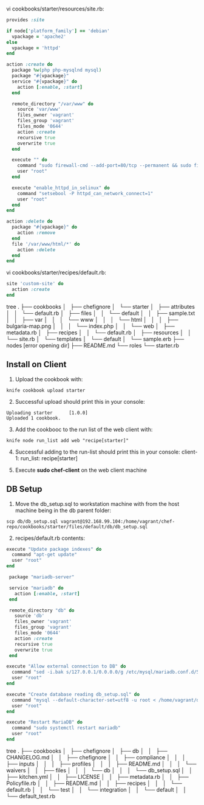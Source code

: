 vi cookbooks/starter/resources/site.rb:
``` ruby
provides :site

if node['platform_family'] == 'debian'
  vpackage = 'apache2'
else
  vpackage = 'httpd'
end

action :create do
  package %w(php php-mysqlnd mysql)
  package "#{vpackage}"
  service "#{vpackage}" do
    action [:enable, :start]
  end

  remote_directory "/var/www" do
    source 'var/www'
    files_owner 'vagrant'
    files_group 'vagrant'
    files_mode '0644'
    action :create
    recursive true
    overwrite true
  end

  execute "" do
    command "sudo firewall-cmd --add-port=80/tcp --permanent && sudo firewall-cmd --reload"
    user "root"
  end

  execute "enable_httpd_in_selinux" do
    command "setsebool -P httpd_can_network_connect=1"
    user "root"
  end
end

action :delete do
  package "#{vpackage}" do
    action :remove
  end
  file '/var/www/html/*' do
    action :delete
  end
end
```

vi cookbooks/starter/recipes/default.rb:
``` ruby
site 'custom-site' do
  action :create
end
```

tree
.
├── cookbooks
│   ├── chefignore
│   └── starter
│       ├── attributes
│       │   └── default.rb
│       ├── files
│       │   └── default
│       │       ├── sample.txt
│       │       ├── var
│       │       │   └── www
│       │       │       └── html
│       │       │           ├── bulgaria-map.png
│       │       │           └── index.php
│       │       └── web
│       ├── metadata.rb
│       ├── recipes
│       │   └── default.rb
│       ├── resources
│       │   └── site.rb
│       └── templates
│           └── default
│               └── sample.erb
├── nodes [error opening dir]
├── README.md
└── roles
    └── starter.rb

## Install on Client
1. Upload the cookbook with:
``` shell
knife cookbook upload starter
```

2. Successful upload should print this in your console:
```
Uploading starter      [1.0.0]
Uploaded 1 cookbook.
```

3. Add the cookbooc to the run list of the web client with:
``` shell
knife node run_list add web "recipe[starter]"
```

4. Successful adding to the run-list should print this in your console:
client-1:
  run_list: recipe[starter]

5. Execute **sudo chef-client** on the web client machine

## DB Setup

1. Move the db_setup.sql to workstation machine with from the host machine being in the db parent folder:
``` shell
scp db/db_setup.sql vagrant@192.168.99.104:/home/vagrant/chef-repo/cookbooks/starter/files/default/db/db_setup.sql
```

2. recipes/default.rb contents:
``` ruby
execute "Update package indexes" do
  command "apt-get update"
  user "root"
end

 package "mariadb-server"

 service "mariadb" do
   action [:enable, :start]
 end

 remote_directory "db" do
   source 'db'
   files_owner 'vagrant'
   files_group 'vagrant'
   files_mode '0644'
   action :create
   recursive true
   overwrite true
 end

execute "Allow external connection to DB" do
  command "sed -i.bak s/127.0.0.1/0.0.0.0/g /etc/mysql/mariadb.conf.d/50-server.cnf"
  user "root"
end

execute "Create database reading db_setup.sql" do
  command "mysql --default-character-set=utf8 -u root < /home/vagrant/db_setup.sql || true"
  user "root"
end

execute "Restart MariaDB" do
  command "sudo systemctl restart mariadb"
  user "root"
end
```

tree
.
├── cookbooks
│   ├── chefignore
│   ├── db
│   │   ├── CHANGELOG.md
│   │   ├── chefignore
│   │   ├── compliance
│   │   │   ├── inputs
│   │   │   ├── profiles
│   │   │   ├── README.md
│   │   │   └── waivers
│   │   ├── files
│   │   │   └── db
│   │   │       └── db_setup.sql
│   │   ├── kitchen.yml
│   │   ├── LICENSE
│   │   ├── metadata.rb
│   │   ├── Policyfile.rb
│   │   ├── README.md
│   │   ├── recipes
│   │   │   └── default.rb
│   │   └── test
│   │       └── integration
│   │           └── default
│   │               └── default_test.rb
